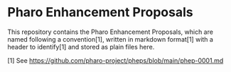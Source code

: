 # Pharo Enhancement Proposals

This repository contains the Pharo Enhancement Proposals, which are named following a convention[1], written in markdown format[1] with a header to identify[1] and stored as plain files here.

[1] See https://github.com/pharo-project/pheps/blob/main/phep-0001.md
